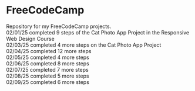# FreeCodeCamp
Repository for my FreeCodeCamp projects.
<br>02/01/25 completed 9 steps of the Cat Photo App Project in the Responsive Web Design Course
<br>02/03/25 completed 4 more steps on the Cat Photo App Project
<br>02/04/25 completed 12 more steps
<br>02/05/25 completed 4 more steps
<br>02/06/25 completed 8 more steps
<br>02/07/25 completed 7 more steps
<br>02/08/25 completed 5 more steps
<br>02/09/25 completed 6 more steps
